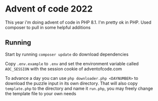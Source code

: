# Advent of code 2022

This year i'm doing advent of code in PHP 8.1. I'm pretty ok in PHP. Used composer to pull in some helpful additions

## Running

Start by running `composer update` do download dependencies

Copy `.env.example` to `.env` and set the environment variable called `AOC_SESSION` with the session cookie of
adventofcode.com

To advance a day you can use `php downloader.php <DAYNUMBER>` to download the puzzle input in its own directory. That
will also copy `template.php` to the directory and name it `run.php`, you may freely change the template file to your
own needs 
